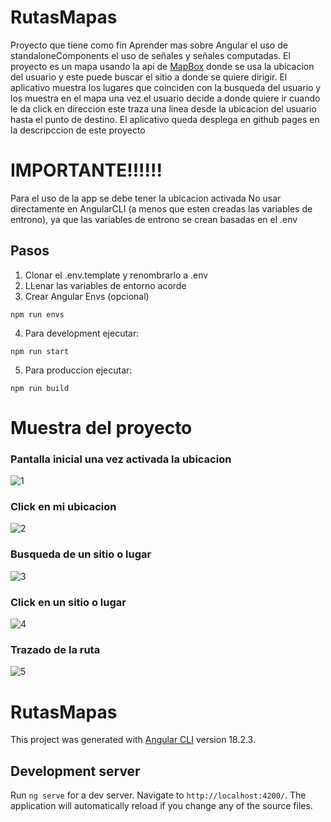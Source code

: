 # RutasMapas
Proyecto que tiene como fin Aprender mas sobre Angular el uso de standaloneComponents el uso de señales y señales computadas. El proyecto es un mapa usando la api de  [MapBox](https://www.mapbox.com/) donde se usa la ubicacion del usuario y este puede buscar el sitio a donde se quiere dirigir. El aplicativo muestra los lugares que coinciden con la busqueda del usuario y los muestra en el mapa una vez el usuario decide a donde quiere ir  cuando le da click en direccion este traza una linea desde la ubicacion del usuario hasta el punto de destino. El aplicativo queda desplega en github pages en la descripccion de este proyecto
# IMPORTANTE!!!!!! 
Para el uso de la app se debe tener la ubicacion activada
No usar directamente en AngularCLI (a menos que esten creadas las variables de entrono), ya que las variables de entrono se crean basadas en el .env
## Pasos
1. Clonar el .env.template y renombrarlo a .env
2. LLenar las variables de entorno acorde
3. Crear Angular Envs (opcional)
```
npm run envs
```
4. Para development ejecutar:
```
npm run start
```
5. Para produccion ejecutar:
```
npm run build
```

# Muestra del proyecto 

### Pantalla inicial una vez activada la ubicacion
![1](https://github.com/user-attachments/assets/7f2389a4-86ce-47dd-8be1-3bf825420dac)

### Click en mi ubicacion
![2](https://github.com/user-attachments/assets/c50313c1-3642-4c8f-888e-cb9e726f1522)

### Busqueda de un sitio o lugar
![3](https://github.com/user-attachments/assets/8bae76c9-6920-474b-b7bf-d3bea1d2fb3f)

### Click en un sitio o lugar 
![4](https://github.com/user-attachments/assets/9e8fe051-b50f-40b9-8499-685123d078af)

### Trazado de la ruta 
![5](https://github.com/user-attachments/assets/6827526d-2a3e-4a2a-93e7-8a89889b47f0)



# RutasMapas
This project was generated with [Angular CLI](https://github.com/angular/angular-cli) version 18.2.3.

## Development server
Run `ng serve` for a dev server. Navigate to `http://localhost:4200/`. The application will automatically reload if you change any of the source files.



